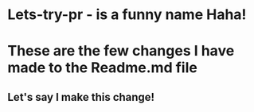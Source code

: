 # Lets-try-pr - is a funny name Haha! 
# These are the few changes I have made to the Readme.md file

## Let's say I make this change! 
